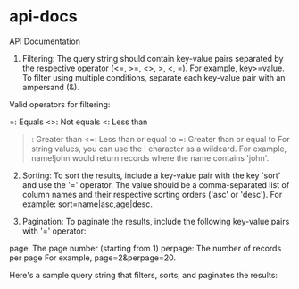 # api-docs
API Documentation

1. Filtering:
The query string should contain key-value pairs separated by the respective operator (<=, >=, <>, >, <, =). For example, key>=value. To filter using multiple conditions, separate each key-value pair with an ampersand (&).

Valid operators for filtering:

=: Equals
<>: Not equals
<: Less than
>: Greater than
<=: Less than or equal to
>=: Greater than or equal to
For string values, you can use the ! character as a wildcard. For example, name!john would return records where the name contains 'john'.

2. Sorting:
To sort the results, include a key-value pair with the key 'sort' and use the '=' operator. The value should be a comma-separated list of column names and their respective sorting orders ('asc' or 'desc'). For example: sort=name|asc,age|desc.

3. Pagination:
To paginate the results, include the following key-value pairs with '=' operator:

page: The page number (starting from 1)
perpage: The number of records per page
For example, page=2&perpage=20.

Here's a sample query string that filters, sorts, and paginates the results:
